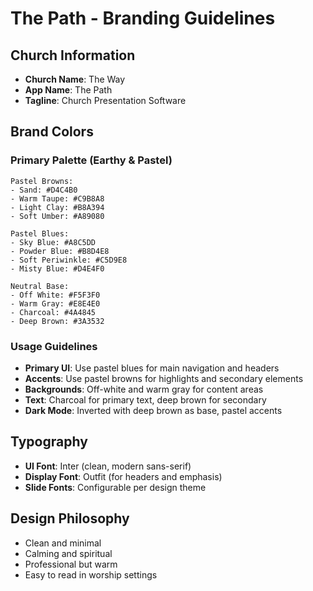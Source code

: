 # The Path - Branding Guidelines

## Church Information
- **Church Name**: The Way
- **App Name**: The Path
- **Tagline**: Church Presentation Software

## Brand Colors

### Primary Palette (Earthy & Pastel)
```
Pastel Browns:
- Sand: #D4C4B0
- Warm Taupe: #C9B8A8
- Light Clay: #B8A394
- Soft Umber: #A89080

Pastel Blues:
- Sky Blue: #A8C5DD
- Powder Blue: #B8D4E8
- Soft Periwinkle: #C5D9E8
- Misty Blue: #D4E4F0

Neutral Base:
- Off White: #F5F3F0
- Warm Gray: #E8E4E0
- Charcoal: #4A4845
- Deep Brown: #3A3532
```

### Usage Guidelines
- **Primary UI**: Use pastel blues for main navigation and headers
- **Accents**: Use pastel browns for highlights and secondary elements
- **Backgrounds**: Off-white and warm gray for content areas
- **Text**: Charcoal for primary text, deep brown for secondary
- **Dark Mode**: Inverted with deep brown as base, pastel accents

## Typography
- **UI Font**: Inter (clean, modern sans-serif)
- **Display Font**: Outfit (for headers and emphasis)
- **Slide Fonts**: Configurable per design theme

## Design Philosophy
- Clean and minimal
- Calming and spiritual
- Professional but warm
- Easy to read in worship settings
